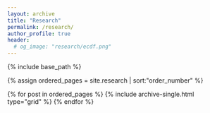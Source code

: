 ```yaml
---
layout: archive
title: "Research"
permalink: /research/
author_profile: true
header:
  # og_image: "research/ecdf.png"
---
```




<nbsp>

{% include base_path %}

{% assign ordered_pages = site.research | sort:"order_number" %}

{% for post in ordered_pages %}
  {% include archive-single.html type="grid" %}
{% endfor %}
